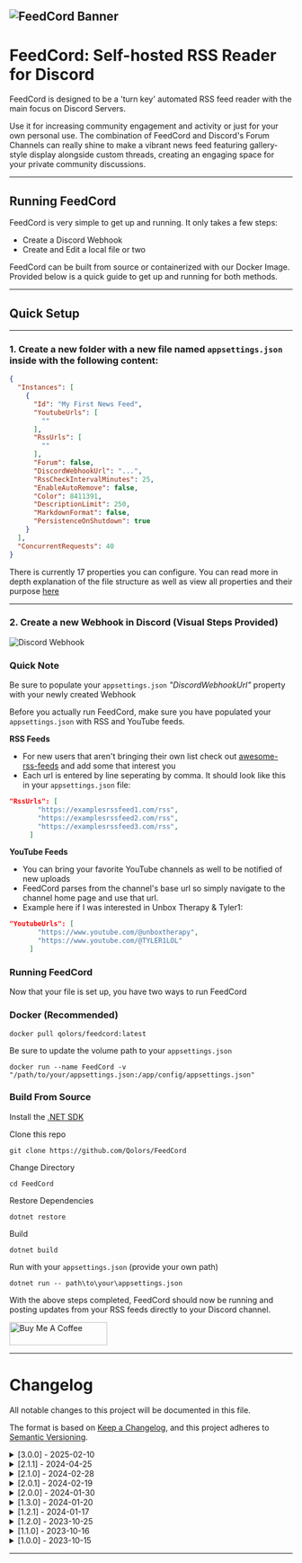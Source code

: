 ﻿
![FeedCord Banner](https://github.com/Qolors/FeedCord/blob/master/FeedCord/docs/images/FeedCord.png)
---

# FeedCord: Self-hosted RSS Reader for Discord

FeedCord is designed to be a 'turn key' automated RSS feed reader with the main focus on Discord Servers. 

Use it for increasing community engagement and activity or just for your own personal use. The combination of FeedCord and Discord's Forum Channels can really shine to make a vibrant news feed featuring gallery-style display alongside custom threads, creating an engaging space for your private community discussions.

---
## Running FeedCord

FeedCord is very simple to get up and running. It only takes a few steps:

- Create a Discord Webhook
- Create and Edit a local file or two

FeedCord can be built from source or containerized with our Docker Image. Provided below is a quick guide to get up and running for both methods.

---

## Quick Setup

---

### 1. Create a new folder with a new file named `appsettings.json` inside with the following content:

```json
{
  "Instances": [
    {
      "Id": "My First News Feed",
      "YoutubeUrls": [
        ""
      ],
      "RssUrls": [
        ""
      ],
      "Forum": false,
      "DiscordWebhookUrl": "...",
      "RssCheckIntervalMinutes": 25,
      "EnableAutoRemove": false,
      "Color": 8411391,
      "DescriptionLimit": 250,
      "MarkdownFormat": false,
      "PersistenceOnShutdown": true
    }
  ],
  "ConcurrentRequests": 40
}
```
There is currently 17 properties you can configure. You can read more in depth explanation of the file structure as well as view all properties and their purpose [here](https://github.com/Qolors/FeedCord/blob/master/FeedCord/docs/reference.md)

---

### 2. Create a new Webhook in Discord (Visual Steps Provided)

![Discord Webhook](https://github.com/Qolors/FeedCord/blob/master/FeedCord/docs/images/webhooks.png)


### Quick Note

Be sure to populate your `appsettings.json` *"DiscordWebhookUrl"* property with your newly created Webhook

Before you actually run FeedCord, make sure you have populated your `appsettings.json` with RSS and YouTube feeds.

**RSS Feeds**

- For new users that aren't bringing their own list check out [awesome-rss-feeds](https://github.com/plenaryapp/awesome-rss-feeds) and add some that interest you
- Each url is entered by line seperating by comma. It should look like this in your `appsettings.json` file:

```json
"RssUrls": [
       "https://examplesrssfeed1.com/rss",
       "https://examplesrssfeed2.com/rss",
       "https://examplesrssfeed3.com/rss",
     ]
```

**YouTube Feeds**

- You can bring your favorite YouTube channels as well to be notified of new uploads
- FeedCord parses from the channel's base url so simply navigate to the channel home page and use that url.
- Example here if I was interested in Unbox Therapy & Tyler1:

```json
"YoutubeUrls": [
       "https://www.youtube.com/@unboxtherapy",
       "https://www.youtube.com/@TYLER1LOL"
     ]
```

### Running FeedCord

Now that your file is set up, you have two ways to run FeedCord

### Docker (Recommended)

```
docker pull qolors/feedcord:latest
```
Be sure to update the volume path to your `appsettings.json` 
```
docker run --name FeedCord -v "/path/to/your/appsettings.json:/app/config/appsettings.json"
```

### Build From Source

Install the [.NET SDK](dotnet.microsoft.com/download)

Clone this repo
```
git clone https://github.com/Qolors/FeedCord
```
Change Directory
```
cd FeedCord
```
Restore Dependencies
```
dotnet restore
```
Build
```
dotnet build
```
Run with your `appsettings.json` (provide your own path)
```
dotnet run -- path\to\your\appsettings.json
```


With the above steps completed, FeedCord should now be running and posting updates from your RSS feeds directly to your Discord channel.

<a href="https://www.buymeacoffee.com/Qolors" target="_blank"><img src="https://cdn.buymeacoffee.com/buttons/default-orange.png" alt="Buy Me A Coffee" height="41" width="174"></a>

---

# Changelog

All notable changes to this project will be documented in this file.

The format is based on [Keep a Changelog](https://keepachangelog.com/en/1.0.0/),
and this project adheres to [Semantic Versioning](https://semver.org/spec/v2.0.0.html).

<details>
 <summary>[3.0.0] - 2025-02-10</summary>

### Added

- Restart persistence to catch up on missed posts if it had shutdown
- UserAgent cycling for failed get requests with retry attempts
- Multiple retry attempts on getting a post image
- Control over allowed concurrent HTTP requests FeedCord can make
- Separate handling of Reddit Feeds
- Markdown Support

### Changed

- README
- Large codebase refactoring

### Fixed

- Atom Feeds not returning a description
- Failed posting to Discord due to title length

</details>

<details>
 <summary>[2.1.1] - 2024-04-25</summary>

 ### Added

 - Added author being sourced from feed items
 - Added GZIP support for feeds
 
</details>


<details>
 <summary>[2.1.0] - 2024-02-28</summary>

 ### Added
 
 - Added Support for grabbing multiple new posts if the feed has multiple new posts since the last check.

 ### Changed
 
 - Improved Documentation for easier setup and understanding
 - Improved Logging for better readability
 - Posting now has a hard-coded 10 second buffer so large feeds respect Discord's rate limits

</details>


<details>
  <summary>[2.0.1] - 2024-02-19</summary>

  ### Added

  - Added Support for Reddit Feed & Better Atom Parsing Feeds

</details>

<details>
  <summary>[2.0.0] - 2024-01-30</summary>

  ### Added

  - Added Support for Multiple Webhook Urls & Configurations
  - Added Support for Discord's Forum Channels
  
  ### Changed

  - Configuration File formatting has changed to support multiple Webhook URLs
  - Slight improvements to Logging
  - Some Configuration properties are now optional rather than required

</details>


<details>
  <summary>[1.3.0] - 2024-01-20</summary>

  ### Added

  - Added Description Length Configuration

  ### Changed

  - Improved RSS & ATOM Parsing with implementing [FeedReader](https://github.com/arminreiter/FeedReader) library

  ### Fixed

  - RSS/ATOM Feeds returning errors because of parsing issues

</details>


<details>
  <summary>[1.2.1] - 2024-01-17</summary>

  ### Changed

  - Made Youtube URLs an optional addition rather than required

</details>

<details>
  <summary>[1.2.0] - 2023-10-25</summary>
  
  ### Added

  - Added Support for Youtube Channel Feeds in configuration file.
  - Added an optional Auto Remove option in configuration file for bad URL Feeds to get booted out of the list after multiple failed attempts.

  ### Changed

  - Improved container logging messages for better readability.

  ### Fixed

  - Color setting in configuration now properly works for the embed message
  - Fixed the handling of errors and removed from logging to reduce spam.
  - Fixed a known logging index error.

</details>

<details>
  <summary>[1.1.0] - 2023-10-16</summary>
  
  ### Added

  - Broke up `RssProcessorService` class to follow SOLID principles, adding a new service class `OpenGraphService` to handle meta tags.
  - Added `Helper` namespace & `StringHelper` class, which includes the `StripTags` method for potential reuse and improved organization.

  ### Changed

  - Enhanced the RSS feed background service for more efficient feed checks, reducing chances of delays.
  - Customized the `HttpClient` to set default request headers, ensuring better compatibility with certain RSS feeds.
  - Refined feed processing logic to include concurrent processing, beneficial for users with a large number of RSS feeds.
  - ReadMe to show this change log and multiple OS images.

  ### Fixed

  - Improved RSS feed initialization, ensuring only valid feeds are added to the tracking list.
  - Overhauled logs to not contain as much spam and allow for better readability.

</details>

<details>
  <summary>[1.0.0] - 2023-10-15</summary>
  
  ### Added
  - Initial Project Release

</details>


---
